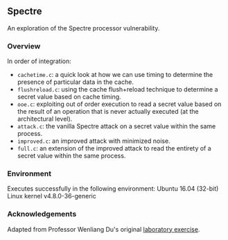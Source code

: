 ## Spectre 

An exploration of the Spectre processor vulnerability. 

### Overview

In order of integration: 

- `cachetime.c`: a quick look at how we can use timing to determine the presence of particular data in the cache. 
- `flushreload.c`: using the cache flush+reload technique to determine a secret value based on cache timing. 
- `ooe.c`: exploiting out of order execution to read a secret value based on the result of an operation that is never actually executed (at the architectural level).
- `attack.c`: the vanilla Spectre attack on a secret value within the same process. 
- `improved.c`: an improved attack with minimized noise. 
- `full.c`: an extension of the improved attack to read the entirety of a secret value within the same process.

### Environment

Executes successfully in the following environment: Ubuntu 16.04 (32-bit) Linux kernel v4.8.0-36-generic 

### Acknowledgements

Adapted from Professor Wenliang Du's original [laboratory exercise](http://www.cis.syr.edu/~wedu/seed/Labs_16.04/System/Spectre_Attack/). 
